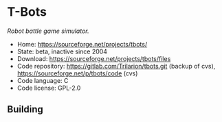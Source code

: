 # T-Bots

_Robot battle game simulator._

- Home: https://sourceforge.net/projects/tbots/
- State: beta, inactive since 2004
- Download: https://sourceforge.net/projects/tbots/files
- Code repository: https://gitlab.com/Trilarion/tbots.git (backup of cvs), https://sourceforge.net/p/tbots/code (cvs)
- Code language: C
- Code license: GPL-2.0

## Building

